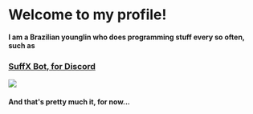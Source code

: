 # Welcome to my profile!
**I am a Brazilian younglin who does programming stuff every so often, such as**

### [SuffX Bot, for Discord](https://github.com/Pre-Suffix/SuffX)
![](https://i.imgur.com/abIqeK8.png)

#### And that's pretty much it, for now...
